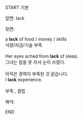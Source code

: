 START
기본

앞면:
lack


뒷면:
<div>a <b>lack</b> of food / money / skills </div><div>식량/자금/기술 부족</div><div><br></div><div><div>Her eyes ached from <strong>lack</strong> of sleep. </div><div><div>그녀는 잠을 못 자서 눈이 쓰렸다.</div></div></div><div><br></div><div><div><div>아직은 경력이 부족한 것 같습니다.</div></div><div><div>I <strong>lack</strong> experience.</div></div></div><div><br></div><div>부족 , 결핍</div>


해석:

END
